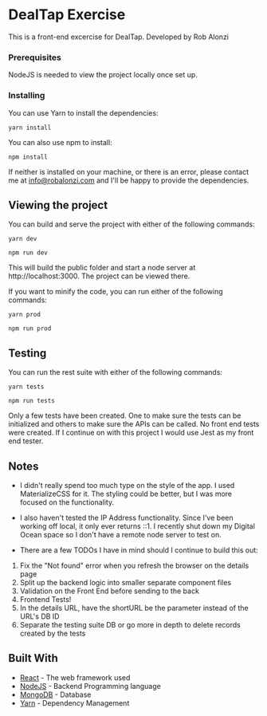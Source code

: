 # DealTap Exercise

This is a front-end excercise for DealTap. Developed by Rob Alonzi


### Prerequisites

NodeJS is needed to view the project locally once set up.


### Installing

You can use Yarn to install the dependencies: 

```
yarn install
```

You can also use npm to install:

```
npm install
```

If neither is installed on your machine, or there is an error, please contact me at info@robalonzi.com and I'll be happy to provide the dependencies.

## Viewing the project

You can build and serve the project with either of the following commands:

```
yarn dev
```

```
npm run dev
```

This will build the public folder and start a node server at http://localhost:3000. The project can be viewed there.

If you want to minify the code, you can run either of the following commands:

```
yarn prod
```

```
npm run prod
```

## Testing

You can run the rest suite with either of the following commands:

```
yarn tests
```

```
npm run tests
```

Only a few tests have been created. One to make sure the tests can be initialized and others to make sure the APIs can be called. No front end tests were created. If I continue on with this project I would use Jest as my front end tester. 

## Notes
* I didn't really spend too much type on the style of the app. I used MaterializeCSS for it. The styling could be better, but I was more focused on the functionality.

* I also haven't tested the IP Address functionality. Since I've been working off local, it only ever returns ::1. I recently shut down my Digital Ocean space so I don't have a remote node server to test on. 

* There are a few TODOs I have in mind should I continue to build this out:

1. Fix the "Not found" error when you refresh the browser on the details page
2. Split up the backend logic into smaller separate component files
3. Validation on the Front End before sending to the back
4. Frontend Tests!
5. In the details URL, have the shortURL be the parameter instead of the URL's DB ID
6. Separate the testing suite DB or go more in depth to delete records created by the tests


## Built With

* [React](https://facebook.github.io/react/) - The web framework used
* [NodeJS](https://nodejs.org/en/) - Backend Programming language
* [MongoDB](https://www.mongodb.com/) - Database
* [Yarn](https://yarnpkg.com/en/) - Dependency Management

